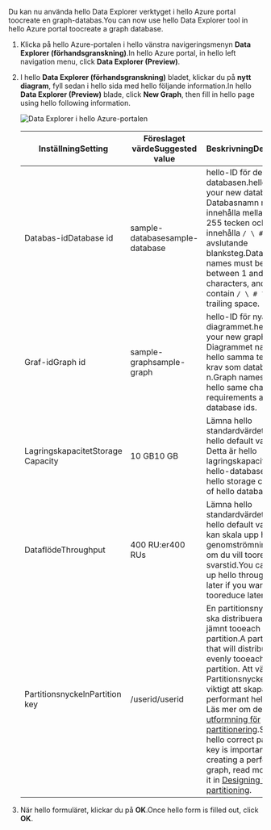 <span data-ttu-id="24ce2-101">Du kan nu använda hello Data Explorer verktyget i hello Azure portal toocreate en graph-databas.</span><span class="sxs-lookup"><span data-stu-id="24ce2-101">You can now use hello Data Explorer tool in hello Azure portal toocreate a graph database.</span></span> 

1. <span data-ttu-id="24ce2-102">Klicka på hello Azure-portalen i hello vänstra navigeringsmenyn **Data Explorer (förhandsgranskning)**.</span><span class="sxs-lookup"><span data-stu-id="24ce2-102">In hello Azure portal, in hello left navigation menu, click **Data Explorer (Preview)**.</span></span> 
2. <span data-ttu-id="24ce2-103">I hello **Data Explorer (förhandsgranskning)** bladet, klickar du på **nytt diagram**, fyll sedan i hello sida med hello följande information.</span><span class="sxs-lookup"><span data-stu-id="24ce2-103">In hello **Data Explorer (Preview)** blade, click **New Graph**, then fill in hello page using hello following information.</span></span>

    ![Data Explorer i hello Azure-portalen](./media/cosmos-db-create-graph/azure-cosmosdb-data-explorer.png)

    <span data-ttu-id="24ce2-105">Inställning</span><span class="sxs-lookup"><span data-stu-id="24ce2-105">Setting</span></span>|<span data-ttu-id="24ce2-106">Föreslaget värde</span><span class="sxs-lookup"><span data-stu-id="24ce2-106">Suggested value</span></span>|<span data-ttu-id="24ce2-107">Beskrivning</span><span class="sxs-lookup"><span data-stu-id="24ce2-107">Description</span></span>
    ---|---|---
    <span data-ttu-id="24ce2-108">Databas-id</span><span class="sxs-lookup"><span data-stu-id="24ce2-108">Database id</span></span>|<span data-ttu-id="24ce2-109">sample-database</span><span class="sxs-lookup"><span data-stu-id="24ce2-109">sample-database</span></span>|<span data-ttu-id="24ce2-110">hello-ID för den nya databasen.</span><span class="sxs-lookup"><span data-stu-id="24ce2-110">hello ID for your new database.</span></span> <span data-ttu-id="24ce2-111">Databasnamn måste innehålla mellan 1 och 255 tecken och får inte innehålla `/ \ # ?` eller avslutande blanksteg.</span><span class="sxs-lookup"><span data-stu-id="24ce2-111">Database names must be between 1 and 255 characters, and cannot contain `/ \ # ?` or a trailing space.</span></span>
    <span data-ttu-id="24ce2-112">Graf-id</span><span class="sxs-lookup"><span data-stu-id="24ce2-112">Graph id</span></span>|<span data-ttu-id="24ce2-113">sample-graph</span><span class="sxs-lookup"><span data-stu-id="24ce2-113">sample-graph</span></span>|<span data-ttu-id="24ce2-114">hello-ID för nya diagrammet.</span><span class="sxs-lookup"><span data-stu-id="24ce2-114">hello ID for your new graph.</span></span> <span data-ttu-id="24ce2-115">Diagrammet namn har hello samma tecken krav som databas-ID: n.</span><span class="sxs-lookup"><span data-stu-id="24ce2-115">Graph names have hello same character requirements as database ids.</span></span>
    <span data-ttu-id="24ce2-116">Lagringskapacitet</span><span class="sxs-lookup"><span data-stu-id="24ce2-116">Storage Capacity</span></span>| <span data-ttu-id="24ce2-117">10 GB</span><span class="sxs-lookup"><span data-stu-id="24ce2-117">10 GB</span></span>|<span data-ttu-id="24ce2-118">Lämna hello standardvärdet.</span><span class="sxs-lookup"><span data-stu-id="24ce2-118">Leave hello default value.</span></span> <span data-ttu-id="24ce2-119">Detta är hello lagringskapaciteten för hello-databasen.</span><span class="sxs-lookup"><span data-stu-id="24ce2-119">This is hello storage capacity of hello database.</span></span>
    <span data-ttu-id="24ce2-120">Dataflöde</span><span class="sxs-lookup"><span data-stu-id="24ce2-120">Throughput</span></span>|<span data-ttu-id="24ce2-121">400 RU:er</span><span class="sxs-lookup"><span data-stu-id="24ce2-121">400 RUs</span></span>|<span data-ttu-id="24ce2-122">Lämna hello standardvärdet.</span><span class="sxs-lookup"><span data-stu-id="24ce2-122">Leave hello default value.</span></span> <span data-ttu-id="24ce2-123">Du kan skala upp hello genomströmning senare om du vill tooreduce svarstid.</span><span class="sxs-lookup"><span data-stu-id="24ce2-123">You can scale up hello throughput later if you want tooreduce latency.</span></span>
    <span data-ttu-id="24ce2-124">Partitionsnyckeln</span><span class="sxs-lookup"><span data-stu-id="24ce2-124">Partition key</span></span>|<span data-ttu-id="24ce2-125">/userid</span><span class="sxs-lookup"><span data-stu-id="24ce2-125">/userid</span></span>|<span data-ttu-id="24ce2-126">En partitionsnyckel som ska distribuera data jämnt tooeach partition.</span><span class="sxs-lookup"><span data-stu-id="24ce2-126">A partition key that will distribute data evenly tooeach partition.</span></span> <span data-ttu-id="24ce2-127">Att välja rätt Partitionsnyckeln är viktigt att skapa en performant hello kurva Läs mer om den i [utformning för partitionering](../articles/cosmos-db/partition-data.md#designing-for-partitioning).</span><span class="sxs-lookup"><span data-stu-id="24ce2-127">Selecting hello correct partition key is important in creating a performant graph, read more about it in [Designing for partitioning](../articles/cosmos-db/partition-data.md#designing-for-partitioning).</span></span>

3. <span data-ttu-id="24ce2-128">När hello formuläret, klickar du på **OK**.</span><span class="sxs-lookup"><span data-stu-id="24ce2-128">Once hello form is filled out, click **OK**.</span></span>
